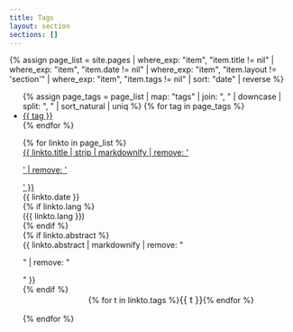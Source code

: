 ```yaml
---
title: Tags
layout: section
sections: []
---
```

{% assign page_list = site.pages | where_exp: "item", "item.title != nil" | where_exp: "item", "item.date != nil" | where_exp: "item", "item.layout != 'section'" | where_exp: "item", "item.tags != nil" | sort: "date" | reverse  %}

<ul class="tags">
{% assign page_tags = page_list | map: "tags" | join: ", " | downcase | split: ", " | sort_natural | uniq %}
{% for tag in page_tags %}
<li><a href="javascript:filter_tag('{{ tag | downcase | replace: " ", "-" | prepend: "data-" }}')" class="page-tags">{{ tag }}</a></li>
{% endfor %}
</ul>

<ul class="target-pages">
{% for linkto in page_list %}
  <li{% for tag in linkto.tags %} {{ tag | downcase | replace: " ", "-" | prepend: "data-" }}{% endfor %}>
     <div id="post_title">
        <a href="{{ linkto.url }}">{{ linkto.title | strip | markdownify | remove: '<p>' | remove: '</p>' }}</a> <div class="last-update">{{ linkto.date }}</div> {% if linkto.lang %}<div class="lang-code">({{ linkto.lang }})</div>{% endif %}
    </div>
     {% if linkto.abstract %}<div id="abstract">{{ linkto.abstract | markdownify | remove: "<p>" | remove: "</p>" }}</div>{% endif %}
     <div style="margin-bottom: 15px; margin-right: 5em; text-align:right">{% for t in linkto.tags %}<span class="page-tags" style="font-size:16px !important">{{ t }}</span>{% endfor %}</div>
  </li>
{% endfor %}

</ul>

<script>
function filter_tag(tag) {
    $(`.target-pages > li`).hide()
    $(`.target-pages > li[${tag}]`).show()
}

$('.target-pages > li').hide()
</script>
